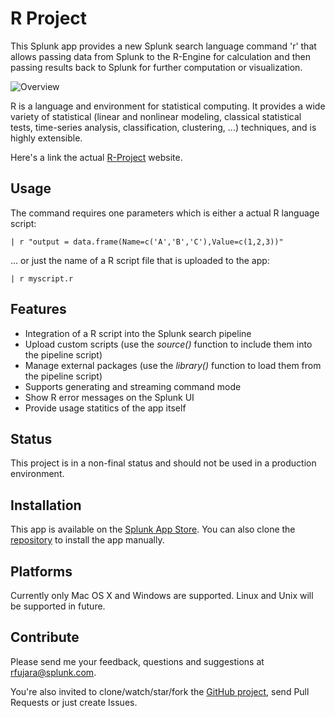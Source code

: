 R Project
===
This Splunk app provides a new Splunk search language
command 'r' that allows passing data from Splunk to the R-Engine
for calculation and then passing results back to Splunk for
further computation or visualization.

![Overview](https://raw.github.com/rfsp/r/master/private/screenshots/1_Overview.png)

R is a language and environment for statistical computing. It
provides a wide variety of statistical (linear and nonlinear
modeling, classical statistical tests, time-series analysis,
classification, clustering, ...) techniques, and is highly extensible.

Here's a link the actual [R-Project](http://www.r-project.org/) website.

Usage
---
The command requires one parameters which is either a actual R language
script:

    | r "output = data.frame(Name=c('A','B','C'),Value=c(1,2,3))"

... or just the name of a R script file that is uploaded to the app:

    | r myscript.r

Features
---
- Integration of a R script into the Splunk search pipeline
- Upload custom scripts (use the *source()* function to include them into the pipeline script)
- Manage external packages (use the *library()* function to load them from the pipeline script)
- Supports generating and streaming command mode
- Show R error messages on the Splunk UI
- Provide usage statitics of the app itself

Status
---
This project is in a non-final status and should not be used in a
production environment.

Installation
---
This app is available on the [Splunk App Store](http://apps.splunk.com/app/1735/).
You can also clone the [repository](https://github.com/rfsp/r) to install the app manually.

Platforms
---
Currently only Mac OS X and Windows are supported.
Linux and Unix will be supported in future.

Contribute
---
Please send me your feedback, questions and suggestions
at [rfujara@splunk.com](rfujara@splunk.com).

You're also invited to clone/watch/star/fork the [GitHub project](https://github.com/rfsp/r),
send Pull Requests or just create Issues.
